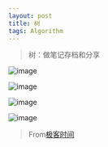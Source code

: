 ```yaml
---
layout: post
title: 树
tags: Algorithm
---
```

> 树：做笔记存档和分享

![image](http://upyun.midnight2104.com/blog/20190324/tree1.jpg)

![image](http://upyun.midnight2104.com/blog/20190324/tree2.jpg)

![image](http://upyun.midnight2104.com/blog/20190324/tree3.jpg)

![image](http://upyun.midnight2104.com/blog/20190324/tree4.jpg)

> From[极客时间](https://time.geekbang.org/)